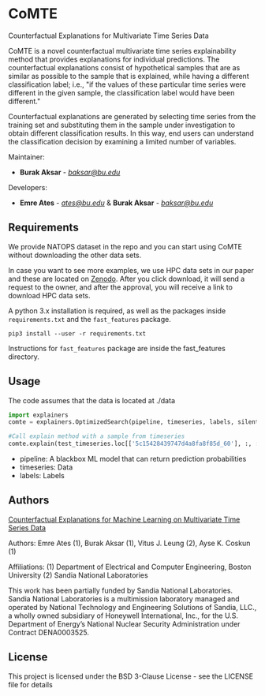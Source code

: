 # CoMTE
Counterfactual Explanations for Multivariate Time Series Data

CoMTE is a novel counterfactual
multivariate time series explainability method that provides explanations for
individual predictions. The counterfactual explanations consist of hypothetical
samples that are as similar as possible to the sample that is explained, while
having a different classification label; i.e., "if the values of these
particular time series were different in the given sample, the classification
label would have been different." 

Counterfactual explanations are generated by selecting time series from the training set and substituting them in the sample
under investigation to obtain different classification results. In this way, end
users can understand the classification decision by examining a limited number of variables.

Maintainer: 
* **Burak Aksar** - *baksar@bu.edu* 

Developers:  
* **Emre Ates** - *ates@bu.edu*  & **Burak Aksar** - *baksar@bu.edu* 


## Requirements

We provide NATOPS dataset in the repo and you can start using CoMTE without downloading the other data sets.

In case you want to see more examples, we use HPC data sets in our paper and these are located on [Zenodo](https://doi.org/10.5281/zenodo.3760027). After you click download, it will send a request to the owner, and after the approval, you will receive a link to download HPC data sets. 


A python 3.x installation is required, as well as the packages inside
`requirements.txt` and the `fast_features` package. 

```
pip3 install --user -r requirements.txt
```

Instructions for `fast_features` package are inside the fast_features directory.



## Usage

The code assumes that the data is located at ./data

```python
import explainers
comte = explainers.OptimizedSearch(pipeline, timeseries, labels, silent=False, threads=1)

#Call explain method with a sample from timeseries
comte.explain(test_timeseries.loc[['5c15428439747d4a8fa8f85d_60'], :, :], to_maximize=5, savefig=False)
```

* pipeline: A blackbox ML model that can return prediction probabilities
* timeseries: Data
* labels: Labels



## Authors

[Counterfactual Explanations for Machine Learning
on Multivariate Time Series Data](https://arxiv.org/pdf/2008.10781.pdf)

Authors:
    Emre Ates (1), Burak Aksar (1), Vitus J. Leung (2), Ayse K. Coskun (1)

Affiliations:
    (1) Department of Electrical and Computer Engineering, Boston University
    (2) Sandia National Laboratories

This work has been partially funded by Sandia National Laboratories. Sandia
National Laboratories is a multimission laboratory managed and operated by
National Technology and Engineering Solutions of Sandia, LLC., a wholly owned
subsidiary of Honeywell International, Inc., for the U.S. Department of
Energy’s National Nuclear Security Administration under Contract DENA0003525.

## License

This project is licensed under the BSD 3-Clause License - see the LICENSE file for details




